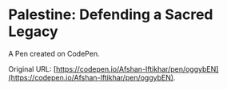 # Palestine: Defending a Sacred Legacy

A Pen created on CodePen.

Original URL: [https://codepen.io/Afshan-Iftikhar/pen/oggybEN](https://codepen.io/Afshan-Iftikhar/pen/oggybEN).

